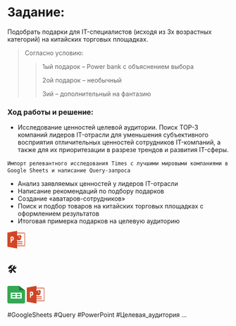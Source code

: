 # Задание:

Подобрать подарки для IT-специалистов (исходя из 3х возрастных категорий) на китайских торговых площадках. 

> Согласно условию:
> > 1ый подарок – Power bank с объяснением выбора
> > 
> > 2ой подарок – необычный
> > 
> > 3ий – дополнительный на фантазию


### Ход работы и решение:

- Исследование ценностей целевой аудитории. 
Поиск TOP-3 компаний лидеров IT-отрасли для уменьшения субъективного восприятия отличительных ценностей сотрудников IT-компаний, а также для их приоритезации
в разрезе трендов и развития IT-сферы.
```
Импорт релевантного исследования Times с лучшими мировыми компаниями в Google Sheets и написание Query-запроса
```
- Анализ заявляемых ценностей у лидеров IT-отрасли
- Написание рекомендаций по подбору подарков
- Создание «аватаров-сотрудников»
- Поиск и подбор товаров на китайских торговых площадках с оформлением результатов
- Итоговая примерка подарков на целевую аудиторию

[<img src="https://github.com/mr-Vozhyk/Bio-icon/blob/main/15_Power%20Point.svg"      title="Отчет в Power Point (pdf)"         alt="Power Point"         width="40" height="40"/>](
https://github.com/mr-Vozhyk/Test-Tasks/blob/main/Analyst_%5BPowerPoint_%26_GoogleSheets%5D/%D0%A2%D0%97_%D0%9F%D0%BE%D0%B4%D0%B0%D1%80%D0%BA%D0%B8-%D0%B4%D0%BB%D1%8F-%D1%81%D0%BE%D1%82%D1%80%D1%83%D0%B4%D0%BD%D0%B8%D0%BA%D0%BE%D0%B2-IT-%D0%BA%D0%BE%D0%BC%D0%BF%D0%B0%D0%BD%D0%B8%D0%B9.pdf
)

## :hammer_and_wrench:  
<img src="https://github.com/mr-Vozhyk/Bio-icon/blob/main/14_Google%20Sheets.svg"    title="Google Sheets"       alt="Google Sheets"       width="40" height="40"/> <img src="https://github.com/mr-Vozhyk/Bio-icon/blob/main/15_Power%20Point.svg"      title="Power Point"         alt="Power Point"         width="40" height="40"/>


#GoogleSheets #Query #PowerPoint #Целевая_аудитория ...

